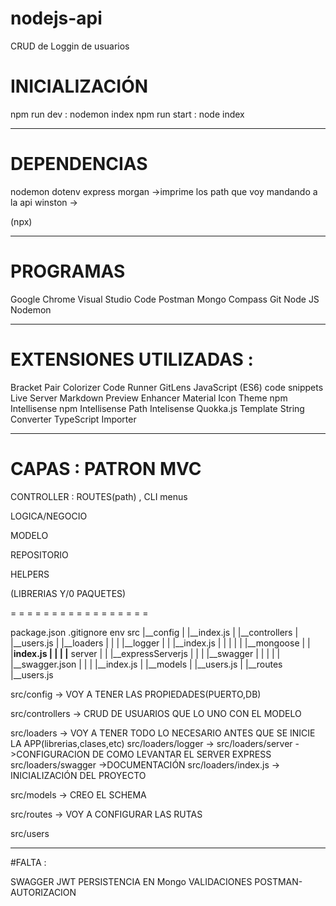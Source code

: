 # nodejs-api
CRUD de Loggin de usuarios

# INICIALIZACIÓN

npm run dev : nodemon index
npm run start : node index

-----------------------------------------------------

# DEPENDENCIAS

nodemon
dotenv
express
morgan ->imprime los path que voy mandando a la api
winston ->

(npx)

-----------------------------------------------------

# PROGRAMAS

Google Chrome
Visual Studio Code
Postman
Mongo Compass
Git
Node JS
Nodemon

-----------------------------------------------------

# EXTENSIONES UTILIZADAS :

Bracket Pair Colorizer
Code Runner
GitLens
JavaScript (ES6) code snippets
Live Server
Markdown Preview Enhancer
Material Icon Theme
npm Intellisense
npm Intellisense
Path Intelisense
Quokka.js
Template String Converter
TypeScript Importer

-----------------------------------------------------

# CAPAS : PATRON MVC

CONTROLLER : ROUTES(path) , CLI menus

LOGICA/NEGOCIO  

MODELO

REPOSITORIO

HELPERS

(LIBRERIAS Y/0 PAQUETES)

= = = = = = = = = = = = = = = = = 

package.json
.gitignore
env
src
   |__config 
   |  |__index.js
   |
   |__controllers
   |  |__users.js
   | 
   |__loaders
   |  |
   |  |__logger
   |  |  |__index.js
   |  |
   |  |
   |  |__mongoose
   |  |  |__index.js
   |  |
   |  |__ server
   |  |  |__expressServerjs
   |  |
   |  |__swagger
   |  |  |
   |  |  |__swagger.json
   |  |
   |  |__index.js
   |
   |__models
   |  |__users.js
   |
   |__routes
      |__users.js


src/config -> VOY A TENER LAS PROPIEDADES(PUERTO,DB)

src/controllers -> CRUD DE USUARIOS QUE LO UNO CON EL MODELO

src/loaders -> VOY A TENER TODO LO NECESARIO ANTES QUE SE INICIE LA APP(librerias,clases,etc)
src/loaders/logger -> 
src/loaders/server ->CONFIGURACION DE COMO LEVANTAR EL SERVER EXPRESS
src/loaders/swagger ->DOCUMENTACIÓN
src/loaders/index.js -> INICIALIZACIÓN DEL PROYECTO

src/models -> CREO EL SCHEMA

src/routes -> VOY A CONFIGURAR LAS RUTAS

src/users   


-----------------

#FALTA :

SWAGGER 
JWT
PERSISTENCIA EN Mongo
VALIDACIONES
POSTMAN-AUTORIZACION

